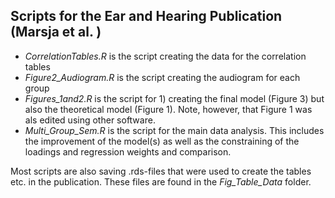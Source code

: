 ## Scripts for the Ear and Hearing Publication (Marsja et al. )

- *CorrelationTables.R* is the script creating the data for the correlation tables
- *Figure2_Audiogram.R* is the script creating the audiogram for each group
- *Figures_1and2.R* is the script for 1) creating the final model (Figure 3) but also the theoretical model (Figure 1). Note, however, that Figure 1 was als edited using other software.
- *Multi_Group_Sem.R* is the script for the main data analysis. This includes the improvement of the model(s) as well as the constraining of the loadings and regression weights and comparison.

Most scripts are also saving .rds-files that were used to create the tables etc. in the publication. These files are found in the *Fig_Table_Data* folder. 